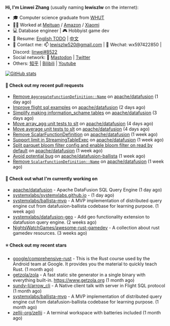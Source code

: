 **Hi, I'm Linwei Zhang** (usually naming **lewiszlw** on the internet):
- 🎓 Computer science graduate from [WHUT](https://en.wikipedia.org/wiki/Wuhan_University_of_Technology)
- 👨‍💻 Worked at [Meituan](https://about.meituan.com/home) / [Amazon](https://www.amazon.com/) / [Xiaomi](https://www.mi.com/)
- 💻 Database engineer | 🎮 Hobbyist game dev
- 📄 Resume: [English TODO](https://github.com/lewiszlw/lewiszlw/blob/main/Resume_EN.md) | [中文](https://github.com/lewiszlw/lewiszlw/blob/main/Resume_CN.md)
- 📱 Contact me: 📫 [lewiszlw520@gmail.com](mailto:lewiszlw520@gmail.com) | 💬 Wechat: wx597422850 | Discord: [linwei#8522](http://discordapp.com/users/891664307035713576)
- Social network: 🦣 [Mastodon](https://mastodon.world/@lewiszlw) | [Twitter](https://twitter.com/lewiszlw)
- Others: [知乎](https://www.zhihu.com/people/tian-qian-zhu-wu-ya) | [Bilibili](https://space.bilibili.com/43876861) | [Youtube](https://www.youtube.com/channel/UCnvri1tqAjxsp9nGQ63zUNw)

[![GitHub stats](https://github-readme-stats.vercel.app/api?username=lewiszlw&count_private=true&show_icons=true&theme=solarized-dark&include_all_commits=true)](https://github.com/anuraghazra/github-readme-stats)

#### 🔨 Check out my recent pull requests

- [Remove `AggregateFunctionDefinition::Name`](https://github.com/apache/datafusion/pull/10441) on [apache/datafusion](https://github.com/apache/datafusion) (1 day ago)
- [Improve flight sql examples](https://github.com/apache/datafusion/pull/10432) on [apache/datafusion](https://github.com/apache/datafusion) (2 days ago)
- [Simplify making information_schame tables](https://github.com/apache/datafusion/pull/10420) on [apache/datafusion](https://github.com/apache/datafusion) (3 days ago)
- [Move array_agg unit tests to slt](https://github.com/apache/datafusion/pull/10402) on [apache/datafusion](https://github.com/apache/datafusion) (4 days ago)
- [Move average unit tests to slt](https://github.com/apache/datafusion/pull/10401) on [apache/datafusion](https://github.com/apache/datafusion) (4 days ago)
- [Remove ScalarFunctionDefinition](https://github.com/apache/datafusion/pull/10325) on [apache/datafusion](https://github.com/apache/datafusion) (1 week ago)
- [Support limit in StreamingTableExec](https://github.com/apache/datafusion/pull/10309) on [apache/datafusion](https://github.com/apache/datafusion) (1 week ago)
- [Split parquet bloom filter config and enable bloom filter on read by default](https://github.com/apache/datafusion/pull/10306) on [apache/datafusion](https://github.com/apache/datafusion) (1 week ago)
- [Avoid potential bug](https://github.com/apache/datafusion-ballista/pull/1010) on [apache/datafusion-ballista](https://github.com/apache/datafusion-ballista) (1 week ago)
- [Remove `ScalarFunctionDefinition::Name`](https://github.com/apache/datafusion/pull/10277) on [apache/datafusion](https://github.com/apache/datafusion) (1 week ago)

#### 👷 Check out what I'm currently working on

- [apache/datafusion](https://github.com/apache/datafusion) - Apache DataFusion SQL Query Engine (1 day ago)
- [systemxlabs/systemxlabs.github.io](https://github.com/systemxlabs/systemxlabs.github.io) -  (1 day ago)
- [systemxlabs/ballista-mvp](https://github.com/systemxlabs/ballista-mvp) - A MVP implementation of distributed query engine cut from datafusion-ballista codebase for learning purpose.  (1 week ago)
- [systemxlabs/datafusion-geo](https://github.com/systemxlabs/datafusion-geo) - Add geo functionality extension to datafusion query engine. (2 weeks ago)
- [NightsWatchGames/awesome-rust-gamedev](https://github.com/NightsWatchGames/awesome-rust-gamedev) - A collection about rust gamedev resources. (3 weeks ago)

#### ⭐ Check out my recent stars

- [google/comprehensive-rust](https://github.com/google/comprehensive-rust) - This is the Rust course used by the Android team at Google. It provides you the material to quickly teach Rust. (1 month ago)
- [getzola/zola](https://github.com/getzola/zola) - A fast static site generator in a single binary with everything built-in. https://www.getzola.org (1 month ago)
- [sundy-li/arrow_cli](https://github.com/sundy-li/arrow_cli) - A Native client talk with server in Flight SQL protocol (1 month ago)
- [systemxlabs/ballista-mvp](https://github.com/systemxlabs/ballista-mvp) - A MVP implementation of distributed query engine cut from datafusion-ballista codebase for learning purpose.  (1 month ago)
- [zellij-org/zellij](https://github.com/zellij-org/zellij) - A terminal workspace with batteries included (1 month ago)
